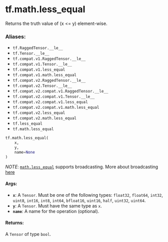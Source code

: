 <div itemscope itemtype="http://developers.google.com/ReferenceObject">
<meta itemprop="name" content="tf.math.less_equal" />
<meta itemprop="path" content="Stable" />
</div>

# tf.math.less_equal

Returns the truth value of (x <= y) element-wise.

### Aliases:

* `tf.RaggedTensor.__le__`
* `tf.Tensor.__le__`
* `tf.compat.v1.RaggedTensor.__le__`
* `tf.compat.v1.Tensor.__le__`
* `tf.compat.v1.less_equal`
* `tf.compat.v1.math.less_equal`
* `tf.compat.v2.RaggedTensor.__le__`
* `tf.compat.v2.Tensor.__le__`
* `tf.compat.v2.compat.v1.RaggedTensor.__le__`
* `tf.compat.v2.compat.v1.Tensor.__le__`
* `tf.compat.v2.compat.v1.less_equal`
* `tf.compat.v2.compat.v1.math.less_equal`
* `tf.compat.v2.less_equal`
* `tf.compat.v2.math.less_equal`
* `tf.less_equal`
* `tf.math.less_equal`

``` python
tf.math.less_equal(
    x,
    y,
    name=None
)
```

<!-- Placeholder for "Used in" -->

*NOTE*: <a href="../../tf/math/less_equal.md"><code>math.less_equal</code></a> supports broadcasting. More about broadcasting
[here](http://docs.scipy.org/doc/numpy/user/basics.broadcasting.html)

#### Args:


* <b>`x`</b>: A `Tensor`. Must be one of the following types: `float32`, `float64`, `int32`, `uint8`, `int16`, `int8`, `int64`, `bfloat16`, `uint16`, `half`, `uint32`, `uint64`.
* <b>`y`</b>: A `Tensor`. Must have the same type as `x`.
* <b>`name`</b>: A name for the operation (optional).


#### Returns:

A `Tensor` of type `bool`.
